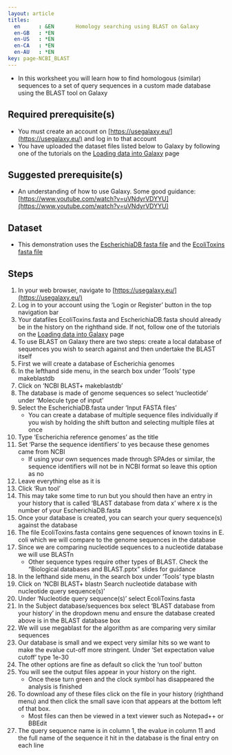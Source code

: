 ```yaml
---
layout: article
titles:
  en      : &EN       Homology searching using BLAST on Galaxy
  en-GB   : *EN
  en-US   : *EN
  en-CA   : *EN
  en-AU   : *EN
key: page-NCBI_BLAST
---
```


*	In this worksheet you will learn how to find homologous (similar) sequences to a set of query sequences in a custom made database using the BLAST tool on Galaxy

## Required prerequisite(s)
*	You must create an account on [https://usegalaxy.eu/](https://usegalaxy.eu/) and log in to that account
*	You have uploaded the dataset files listed below to Galaxy by following one of the tutorials on the [Loading data into Galaxy](https://galaxyproject.org/support/loading-data/) page

## Suggested prerequisite(s)
*	An understanding of how to use Galaxy. Some good guidance: [https://www.youtube.com/watch?v=uVNdyrVDYYU](https://www.youtube.com/watch?v=uVNdyrVDYYU)

## Dataset
*	This demonstration uses the [EscherichiaDB fasta file](https://conmeehan.github.io/PathogenDataCourse/Datasets/EscherichiaDB.fasta) and the [EcoliToxins fasta file](https://conmeehan.github.io/PathogenDataCourse/Datasets/EcoliToxins.fasta)

## Steps
1.	In your web browser, navigate to [https://usegalaxy.eu/](https://usegalaxy.eu/)
2.	Log in to your account using the ‘Login or Register’ button in the top navigation bar
3.	Your datafiles EcoliToxins.fasta and EscherichiaDB.fasta should already be in the history on the righthand side. If not, follow one of the tutorials on the [Loading data into Galaxy](https://galaxyproject.org/support/loading-data/) page
4.	To use BLAST on Galaxy there are two steps: create a local database of sequences you wish to search against and then undertake the BLAST itself
5.	First we will create a database of Escherichia genomes
6.	In the lefthand side menu, in the search box under ‘Tools’ type makeblastdb
7.	Click on ‘NCBI BLAST+ makeblastdb’
8.	The database is made of genome sequences so select ‘nucleotide’  under ‘Molecule type of input’
9.	Select the EscherichiaDB.fasta under ‘Input FASTA files’
    * You can create a database of multiple sequence files individually if you wish by holding the shift button and selecting multiple files at once
10.	Type ‘Escherichia reference genomes’ as the title
11.	Set ‘Parse the sequence identifiers’ to yes because these genomes came from NCBI
    * If using your own sequences made through SPAdes or similar, the sequence identifiers will not be in NCBI format so leave this option as no
12.	Leave everything else as it is
13.	Click ‘Run tool’
14.	This may take some time to run but you should then have an entry in your history that is called ‘BLAST database from data x’ where x is the number of your EscherichiaDB.fasta 
15.	Once your database is created, you can search your query sequence(s) against the database
16.	The file EcoliToxins.fasta contains gene sequences of known toxins in E. coli which we will compare to the genome sequences in the database
17.	Since we are comparing nucleotide sequences to a nucleotide database we will use BLASTn
    * Other sequence types require other types of BLAST. Check the “Biological databases and BLAST.pptx” slides for guidance
18.	In the lefthand side menu, in the search box under ‘Tools’ type blastn
19.	Click on ‘NCBI BLAST+ blastn Search nucleotide database with nucleotide query sequence(s)’
20.	Under ‘Nucleotide query sequence(s)’ select EcoliToxins.fasta
21.	In the Subject database/sequences box select ‘BLAST database from your history’ in the dropdown menu and ensure the database created above is in the BLAST database box
22.	We will use megablast for the algorithm as are comparing very similar sequences
23.	Our database is small and we expect very similar hits so we want to make the evalue cut-off more stringent. Under ‘Set expectation value cutoff’ type 1e-30
24.	The other options are fine as default so click the ‘run tool’ button
25.	You will see the output files appear in your history on the right.
    * Once these turn green and the clock symbol has disappeared the analysis is finished
26.	To download any of these files click on the file in your history (righthand menu) and then click the small save icon that appears at the bottom left of that box.
    * Most files can then be viewed in a text viewer such as Notepad++ or BBEdit
27.	The query sequence name is in column 1, the evalue in column 11 and the full name of the sequence it hit in the database is the final entry on each line
